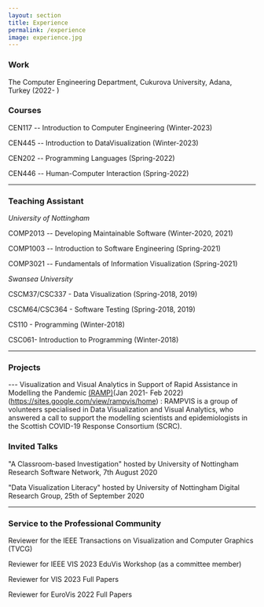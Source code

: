 ```yaml
---
layout: section
title: Experience
permalink: /experience
image: experience.jpg
---
```

### Work
The Computer Engineering Department, Cukurova University, Adana, Turkey (2022- )

### Courses

CEN117 -- Introduction to Computer Engineering (Winter-2023)

CEN445 -- Introduction to DataVisualization (Winter-2023)

CEN202 -- Programming Languages (Spring-2022)

CEN446 -- Human-Computer Interaction (Spring-2022)

---
### Teaching Assistant

_University of Nottingham_

COMP2013 -- Developing Maintainable Software (Winter-2020, 2021)

COMP1003 -- Introduction to Software Engineering (Spring-2021)

COMP3021 -- Fundamentals of Information Visualization (Spring-2021)

_Swansea University_

CSCM37/CSC337 - Data Visualization (Spring-2018, 2019)

CSCM64/CSC364 - Software Testing (Spring-2018, 2019)

CS110 - Programming (Winter-2018)

CSC061- Introduction to Programming (Winter-2018)

---

### Projects

--- Visualization and Visual Analytics in Support of Rapid Assistance in Modelling the Pandemic [(RAMP)](https://sites.google.com/view/rampvis/home)(Jan 2021- Feb 2022)(https://sites.google.com/view/rampvis/home) : RAMPVIS is a group of volunteers specialised in Data Visualization and Visual Analytics, who answered a call to support the modelling scientists and epidemiologists in the Scottish COVID-19 Response Consortium (SCRC). 

### Invited Talks

"A Classroom-based Investigation" hosted by University of Nottingham Research Software Network, 7th August 2020

"Data Visualization Literacy" hosted by University of Nottingham Digital Research Group, 25th of September 2020

--- 
### Service to the Professional Community
Reviewer for the IEEE Transactions on Visualization and Computer Graphics (TVCG)

Reviewer for IEEE VIS 2023 EduVis Workshop (as a committee member)

Reviewer for VIS 2023 Full Papers

Reviewer for EuroVis 2022 Full Papers
